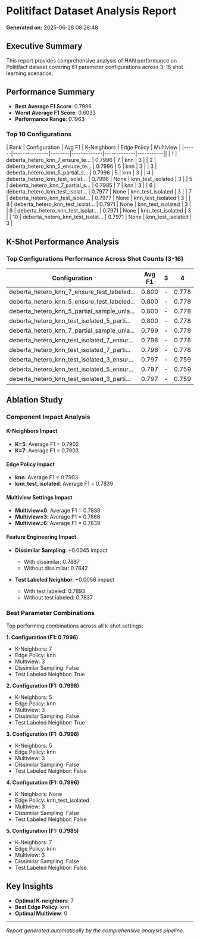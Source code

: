 # Politifact Dataset Analysis Report

**Generated on:** 2025-06-28 08:28:48

## Executive Summary

This report provides comprehensive analysis of HAN performance on Politifact dataset covering 61 parameter configurations across 3-16 shot learning scenarios.

## Performance Summary

- **Best Average F1 Score**: 0.7996
- **Worst Average F1 Score**: 0.6033
- **Performance Range**: 0.1963

### Top 10 Configurations

| Rank | Configuration | Avg F1 | K-Neighbors | Edge Policy | Multiview |
|------|---------------|--------|-------------|-------------|-----------||
| 1 | deberta_hetero_knn_7_ensure_te... | 0.7996 | 7 | knn | 3 |
| 2 | deberta_hetero_knn_5_ensure_te... | 0.7996 | 5 | knn | 3 |
| 3 | deberta_hetero_knn_5_partial_s... | 0.7996 | 5 | knn | 3 |
| 4 | deberta_hetero_knn_test_isolat... | 0.7996 | None | knn_test_isolated | 3 |
| 5 | deberta_hetero_knn_7_partial_s... | 0.7985 | 7 | knn | 3 |
| 6 | deberta_hetero_knn_test_isolat... | 0.7977 | None | knn_test_isolated | 3 |
| 7 | deberta_hetero_knn_test_isolat... | 0.7977 | None | knn_test_isolated | 3 |
| 8 | deberta_hetero_knn_test_isolat... | 0.7971 | None | knn_test_isolated | 3 |
| 9 | deberta_hetero_knn_test_isolat... | 0.7971 | None | knn_test_isolated | 3 |
| 10 | deberta_hetero_knn_test_isolat... | 0.7971 | None | knn_test_isolated | 3 |

## K-Shot Performance Analysis

### Top Configurations Performance Across Shot Counts (3-16)

| Configuration | Avg F1 | 3 | 4 | 5 | 6 | 7 | 8 | 9 | 10 | 11 | 12 | 13 | 14 | 15 | 16 |
|---|---|---|---|---|---|---|---|---|---|---|---|---|---|---|---|
| deberta_hetero_knn_7_ensure_test_labeled... | 0.800 | - | 0.778 | 0.702 | 0.708 | 0.793 | 0.838 | 0.848 | 0.861 | 0.848 | 0.817 | 0.817 | 0.791 | 0.787 | 0.805 |
| deberta_hetero_knn_5_ensure_test_labeled... | 0.800 | - | 0.778 | 0.702 | 0.708 | 0.793 | 0.838 | 0.848 | 0.861 | 0.848 | 0.817 | 0.817 | 0.791 | 0.787 | 0.805 |
| deberta_hetero_knn_5_partial_sample_unla... | 0.800 | - | 0.778 | 0.702 | 0.708 | 0.793 | 0.838 | 0.848 | 0.861 | 0.848 | 0.817 | 0.817 | 0.791 | 0.787 | 0.805 |
| deberta_hetero_knn_test_isolated_5_parti... | 0.800 | - | 0.778 | 0.702 | 0.708 | 0.793 | 0.838 | 0.848 | 0.861 | 0.848 | 0.817 | 0.817 | 0.791 | 0.787 | 0.805 |
| deberta_hetero_knn_7_partial_sample_unla... | 0.799 | - | 0.778 | 0.702 | 0.708 | 0.793 | 0.838 | 0.835 | 0.861 | 0.848 | 0.817 | 0.817 | 0.791 | 0.787 | 0.805 |
| deberta_hetero_knn_test_isolated_7_ensur... | 0.798 | - | 0.778 | 0.702 | 0.708 | 0.793 | 0.828 | 0.835 | 0.861 | 0.848 | 0.817 | 0.817 | 0.791 | 0.787 | 0.805 |
| deberta_hetero_knn_test_isolated_7_parti... | 0.798 | - | 0.778 | 0.702 | 0.708 | 0.793 | 0.828 | 0.835 | 0.861 | 0.848 | 0.817 | 0.817 | 0.791 | 0.787 | 0.805 |
| deberta_hetero_knn_test_isolated_3_ensur... | 0.797 | - | 0.759 | 0.702 | 0.708 | 0.793 | 0.838 | 0.835 | 0.861 | 0.848 | 0.817 | 0.817 | 0.791 | 0.787 | 0.805 |
| deberta_hetero_knn_test_isolated_5_ensur... | 0.797 | - | 0.759 | 0.702 | 0.708 | 0.793 | 0.838 | 0.835 | 0.861 | 0.848 | 0.817 | 0.817 | 0.791 | 0.787 | 0.805 |
| deberta_hetero_knn_test_isolated_3_parti... | 0.797 | - | 0.759 | 0.702 | 0.708 | 0.793 | 0.838 | 0.835 | 0.861 | 0.848 | 0.817 | 0.817 | 0.791 | 0.787 | 0.805 |

## Ablation Study

### Component Impact Analysis

#### K-Neighbors Impact

- **K=5**: Average F1 = 0.7902
- **K=7**: Average F1 = 0.7903

#### Edge Policy Impact

- **knn**: Average F1 = 0.7903
- **knn_test_isolated**: Average F1 = 0.7839

#### Multiview Settings Impact

- **Multiview=0**: Average F1 = 0.7888
- **Multiview=3**: Average F1 = 0.7866
- **Multiview=6**: Average F1 = 0.7839

#### Feature Engineering Impact

- **Dissimilar Sampling**: +0.0045 impact
  - With dissimilar: 0.7887
  - Without dissimilar: 0.7842

- **Test Labeled Neighbor**: +0.0056 impact
  - With test labeled: 0.7893
  - Without test labeled: 0.7837

### Best Parameter Combinations

Top performing combinations across all k-shot settings:

**1. Configuration (F1: 0.7996)**
- K-Neighbors: 7
- Edge Policy: knn
- Multiview: 3
- Dissimilar Sampling: False
- Test Labeled Neighbor: True

**2. Configuration (F1: 0.7996)**
- K-Neighbors: 5
- Edge Policy: knn
- Multiview: 3
- Dissimilar Sampling: False
- Test Labeled Neighbor: True

**3. Configuration (F1: 0.7996)**
- K-Neighbors: 5
- Edge Policy: knn
- Multiview: 3
- Dissimilar Sampling: False
- Test Labeled Neighbor: False

**4. Configuration (F1: 0.7996)**
- K-Neighbors: None
- Edge Policy: knn_test_isolated
- Multiview: 3
- Dissimilar Sampling: False
- Test Labeled Neighbor: False

**5. Configuration (F1: 0.7985)**
- K-Neighbors: 7
- Edge Policy: knn
- Multiview: 3
- Dissimilar Sampling: False
- Test Labeled Neighbor: False


## Key Insights

- **Optimal K-neighbors**: 7
- **Best Edge Policy**: knn
- **Optimal Multiview**: 0

---

*Report generated automatically by the comprehensive analysis pipeline.*
